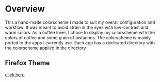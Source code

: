 # Overview
This a hand-made colorscheme I made to suit my overall configuration and workflow. It was meant to avoid strain in the eyes with low-contrast and warm colors. As a coffee lover, I chose to display my colorscheme with the colors of coffee and some grain of pistaches. 
The colorscheme is mainly ported to the apps I currently use. Each app has a dedicated directory with the colorscheme applied in the directory

## Firefox Theme 
[click here](https://color.firefox.com/?theme=XQAAAAIWAQAAAAAAAABBKYhm849SCia2CaaEGccwS-xMDPr4kGajxGud7eRdyLqgtMwxDCSk3Dph9vCTiSKjGpeTLFbn_7bOqvkyVCmP9gmS3kB24rDzUBGEsCizDb72bhgLn_eKzBDgDmTcUkFGqtrKnZv1C1a3XyNI-6SfOpd966pqJELEkuKGjToPDSOt_2WHGgmN1UrYawcBl-V48EBb2kEWacBfXhXWclF-IpLzpiB49BkLIsQ4Etb__0EYgAA)

